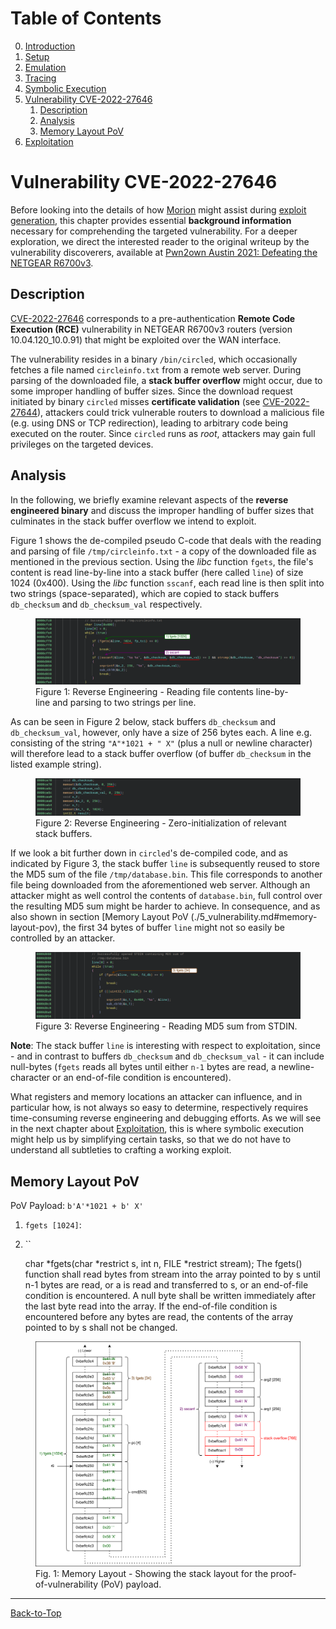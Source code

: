 # Table of Contents
0. [Introduction](../README.md#introduction)
1. [Setup](./1_setup.md)
2. [Emulation](./2_emulation.md)
3. [Tracing](./3_tracing.md)
4. [Symbolic Execution](./4_symbex.md)
5. [Vulnerability CVE-2022-27646](./5_vulnerability.md#vulnerability-cve-2022-27646)
    1. [Description](./5_vulnerability.md#description)
    2. [Analysis](./5_vulnerability.md#analysis)
    3. [Memory Layout PoV](./5_vulnerability.md#memory-layout-pov)
6. [Exploitation](./6_exploitation.md)
<!--TODO--------------------------------------------------------------------------------------------
- [X] Maybe move to 5_vulnerability.md
- [ ] What is the size of stack buffer `line`?
- [ ] Write text
    - [X] Pre-auth remote code execution vulnerability in NETGEAR R6700v3 routers over the WAN interface
    - [X] The vulnerability resides in binary `/bin/circled`, which occasionally fetches a file named `circleinfo.txt` from remote web servers. When parsed by the binary `circled`, a stack buffer overflow (CVE-2022-27646) can be triggered. Since the download requests from the routers miss certificate validation (CVE-2022-27644), attackers could trick routers to download malicious files (e.g. using DNS or TCP redirection), leading to arbitrary code execution on the routers. Since `circled` runs as root, attackers may gain full privileges on the routers.
    - [ ]SHA1 of `/bin/circled`: ac86472cdeccd01165718b1b759073b9e6b665e9
    - [ ] In case of a crash, the binary restarts (used to defeat ASRL)
    - [ ] Read file `circleinfo.txt` line-by-line (`fgets` - 1024 bytes), parse two strings per line (`sscanf`) and write them to two stack variables (size 256) without size checking -> stack buffer overflow
--------------------------------------------------------------------------------------------------->
# Vulnerability CVE-2022-27646
Before looking into the details of how [Morion](https://github.com/pdamian/morion) might assist
during [exploit generation](./6_exploitation.md), this chapter provides essential **background
information** necessary for comprehending the targeted vulnerability. For a deeper exploration, we
direct the interested reader to the original writeup by the vulnerability discoverers, available at
[Pwn2own Austin 2021: Defeating the NETGEAR R6700v3](https://www.synacktiv.com/en/publications/pwn2own-austin-2021-defeating-the-netgear-r6700v3.html).
## Description
[CVE-2022-27646](https://cve.mitre.org/cgi-bin/cvename.cgi?name=CVE-2022-27646) corresponds to a
pre-authentication **Remote Code Execution (RCE)** vulnerability in NETGEAR R6700v3 routers 
(version 10.04.120_10.0.91) that might be exploited over the WAN interface.

The vulnerability resides in a binary `/bin/circled`, which occasionally fetches a file named
`circleinfo.txt` from a remote web server. During parsing of the downloaded file, a **stack buffer
overflow** might occur, due to some improper handling of buffer sizes. Since the download request
initiated by binary `circled` misses **certificate validation**
(see [CVE-2022-27644](https://cve.mitre.org/cgi-bin/cvename.cgi?name=CVE-2022-27644)), attackers
could trick vulnerable routers to download a malicious file (e.g. using DNS or TCP redirection),
leading to arbitrary code being executed on the router. Since `circled` runs as *root*, attackers
may gain full privileges on the targeted devices.
## Analysis
In the following, we briefly examine relevant aspects of the **reverse engineered binary** and
discuss the improper handling of buffer sizes that culminates in the stack buffer overflow we
intend to exploit.

Figure 1 shows the de-compiled pseudo C-code that deals with the reading and parsing of file
`/tmp/circleinfo.txt` - a copy of the downloaded file as mentioned in the previous section. Using
the *libc* function `fgets`, the file's content is read line-by-line into a stack buffer (here
called `line`) of size 1024 (0x400). Using the *libc* function `sscanf`, each read line is then
split into two strings (space-separated), which are copied to stack buffers `db_checksum` and
`db_checksum_val` respectively.
<figure>
  <img src="../images/RE_Vuln_02.svg" alt="Reading and parsing file content"/>
  <figcaption>
    Figure 1: Reverse Engineering - Reading file contents line-by-line and parsing to two strings per line.
  </figcaption>
</figure>

As can be seen in Figure 2 below, stack buffers `db_checksum` and `db_checksum_val`, however, only
have a size of 256 bytes each. A line e.g. consisting of the string `"A"*1021 + " X"` (plus a null
or newline character) will therefore lead to a stack buffer overflow (of buffer `db_checksum` in
the listed example string).
<figure>
  <img src="../images/RE_Vuln_01.svg" alt="Initializing of stack buffers"/>
  <figcaption>
    Figure 2: Reverse Engineering - Zero-initialization of relevant stack buffers.
  </figcaption>
</figure>

If we look a bit further down in `circled`'s de-compiled code, and as indicated by Figure 3, the
stack buffer `line` is subsequently reused to store the MD5 sum of the file `/tmp/database.bin`.
This file corresponds to another file being downloaded from the aforementioned web server. Although
an attacker might as well control the contents of `database.bin`, full control over the resulting
MD5 sum might be harder to achieve. In consequence, and as also shown in section [Memory Layout PoV
(./5_vulnerability.md#memory-layout-pov), the first 34 bytes of buffer `line` might not so easily
be controlled by an attacker.
<figure>
  <img src="../images/RE_Vuln_03.svg" alt="Reading MD5 sum"/>
  <figcaption>
    Figure 3: Reverse Engineering - Reading MD5 sum from STDIN.
  </figcaption>
</figure>

**Note**: The stack buffer `line` is interesting with respect to exploitation, since - and in
contrast to buffers `db_checksum` and `db_checksum_val` - it can include null-bytes (`fgets` reads
all bytes until either `n-1` bytes are read, a newline-character or an end-of-file condition is
encountered).

What registers and memory locations an attacker can influence, and in particular how, is not always
so easy to determine, respectively requires time-consuming reverse engineering and debugging
efforts. As we will see in the next chapter about [Exploitation](./6_exploitation.md), this is where
symbolic execution might help us by simplifying certain tasks, so that we do not have to understand
all subtleties to crafting a working exploit.
## Memory Layout PoV
PoV Payload: `b'A'*1021 + b' X'`

1. `fgets [1024]`: 
2. ``

      char *fgets(char *restrict s, int n, FILE *restrict stream);
       The fgets() function shall read bytes from stream into the array
       pointed to by s until n-1 bytes are read, or a <newline> is read
       and transferred to s, or an end-of-file condition is encountered.
       A null byte shall be written immediately after the last byte read
       into the array.  If the end-of-file condition is encountered
       before any bytes are read, the contents of the array pointed to
       by s shall not be changed.

<figure>
  <img src="../images/Memory_Layout-PoV.svg" alt="Memory Layout PoV"/>
  <figcaption>
    Fig. 1: Memory Layout - Showing the stack layout for the proof-of-vulnerability (PoV) payload.
  </figcaption>
</figure>

----------------------------------------------------------------------------------------------------
[Back-to-Top](./5_vulnerability.md#table-of-contents)